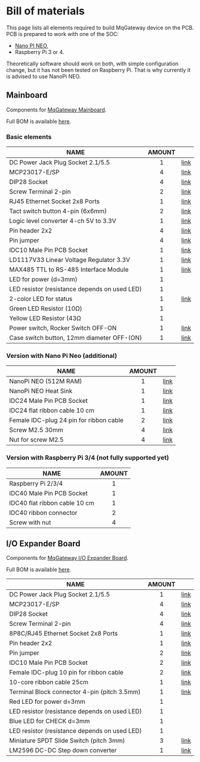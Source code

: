 # Bill of materials

This page lists all elements required to build MqGateway device on the PCB.
PCB is prepared to work with one of the SOC:

  - [Nano PI NEO](https://www.friendlyarm.com/index.php?route=product/product&product_id=132),
  - Raspberry Pi 3 or 4.

Theoretically software should work on both, with simple configuration change, but it has not been tested on Raspberry Pi. That is why currently it is advised to use NanoPi NEO.    

## Mainboard

Components for [MqGateway Mainboard](board-layout.md).

Full BOM is available [here](https://github.com/aetas/MqGateway-PCB/blob/main/MqGateway/MqGateway_BOM.csv).

### Basic elements
| NAME                                          | AMOUNT |           |
|-----------------------------------------------|:------:|:---------:|
| DC Power Jack Plug Socket 2.1/5.5             |   1    | [link](https://www.piekarz.pl/02542-gniazdo-zasilajace-dc-gdc21-55-2-1mm)    |
| MCP23017-E/SP                                 |   4    | [link](https://www.piekarz.pl/22712-przetwornik-microchip-mcp23017-e-sp)    |
| DIP28 Socket                                  |   4    | [link](https://www.piekarz.pl/04818-podstawka-zwykla-dip-dip28p-28-torow)    |
| Screw Terminal 2-pin                          |   2    | [link](https://www.piekarz.pl/00561-laczowka-xy306a-02p-5-0mm-2-tory)    |
| RJ45 Ethernet Socket 2x8 Ports                |   1    | [link](https://www.aliexpress.com/item/1212644854.html)    |
| Tact switch button 4-pin (6x6mm)              |   2    | [link](https://www.piekarz.pl/00678-mikroprzycisk-kls-ts6601-5-6x6mm-5mm-1-5mm/)    |
| Logic level converter 4-ch 5V to 3.3V         |   1    | [link](https://www.aliexpress.com/item/32715353192.html)    |
| Pin header 2x2                                |   4    | [link](https://www.piekarz.pl/35904-piny-wtyk-pld20s-20-torow/)    |
| Pin jumper                                    |   4    | [link](https://www.piekarz.pl/00481-zwora-jumper-b-1-tor/)    |
| IDC10 Male Pin PCB Socket                     |   1    | [link](https://www.piekarz.pl/17934-wtyk-bh10-s-10-torow/)    |
| LD1117V33 Linear Voltage Regulator 3.3V       |   1    | [link](https://www.piekarz.pl/13101-stabilizator-st-microelectronics-ld1117v33c/)    |
| MAX485 TTL to RS-485 Interface Module         |   1    | [link](https://www.aliexpress.com/item/4000112077167.html)    |
| LED for power (d=3mm)                         |   1    |             |
| LED resistor (resistance depends on used LED) |   1    |             |
| 2-color LED for status                        |   1    | [link](https://en.maritex.com.pl/clearance_sale/led/led_-_diodes/ledb-3ygw30-c3.html)    |
| Green LED Resistor (10Ω)                      |   1    |             |
| Yellow LED Resistor (43Ω                      |   1    |             |
| Power switch, Rocker Switch OFF-ON            |   1    | [link](https://en.maritex.com.pl/product/show/39905)    |
| Case switch button, 12mm diameter OFF-(ON)    |   1    | [link](https://www.piekarz.pl/34283-przelacznik-pbw-12b/)    |



### Version with Nano Pi Neo (additional)

| NAME                                          | AMOUNT |      |
|-----------------------------------------------|:------:|:----:|
| NanoPi NEO (512M RAM)                         |   1    | [link](https://www.friendlyarm.com/index.php?route=product/product&product_id=132) | 
| NanoPi NEO Heat Sink                          |   1    | [link](https://www.friendlyarm.com/index.php?route=product/product&product_id=221) |
| IDC24 Male Pin PCB Socket                     |   1    | [link](https://www.maritex.com.pl/zlacza/zlacza_idc/idc_w_rastrze_2_54mm/zlacza_kolkowe_proste_w_rastrze_2_54mm_conntherm_1/bh24s-ct.html) |
| IDC24 flat ribbon cable 10 cm                 |   1    | [link](https://www.aliexpress.com/item/32824377459.html) |
| Female IDC-plug 24 pin for ribbon cable       |   2    | [link](https://en.maritex.com.pl/connectors/idc_connectors/idc_connectors_2_54mm_pitch/idc_female_sockets_for_ribbon_cable_2_54_mm_pitch_conntherm/idc24-ct.html) |
| Screw M2.5 30mm                               |   4    | [link](https://www.piekarz.pl/21920-wkret-m2-5-wkkm2530/) |
| Nut for screw M2.5                            |   4    | [link](https://www.piekarz.pl/09575-nakretka-m2-5-nom252/) |


### Version with Raspberry Pi 3/4 (not fully supported yet)

| NAME                                          | AMOUNT |
|-----------------------------------------------|:------:|
| Raspberry Pi 2/3/4                            |   1    |
| IDC40 Male Pin PCB Socket                     |   1    |
| IDC40 flat ribbon cable 10 cm                 |   1    |
| IDC40 ribbon connector                        |   2    |
| Screw with nut                                |   4    |


## I/O Expander Board

Components for [MqGateway I/O Expander Board](io-expander-board.md).

Full BOM is available [here](https://github.com/aetas/MqGateway-PCB/blob/main/IO_Expander/IO_Expander_BOM.csv).

| NAME                                          | AMOUNT |           | 
|-----------------------------------------------|:------:|:---------:|
| DC Power Jack Plug Socket 2.1/5.5             |   1    | [link](https://www.piekarz.pl/02542-gniazdo-zasilajace-dc-gdc21-55-2-1mm/) |
| MCP23017-E/SP                                 |   4    | [link](https://www.piekarz.pl/22712-przetwornik-microchip-mcp23017-e-sp/)  |
| DIP28 Socket                                  |   4    | [link](https://www.piekarz.pl/04818-podstawka-zwykla-dip-dip28p-28-torow/)  |
| Screw Terminal 2-pin                          |   4    | [link](https://www.piekarz.pl/00561-laczowka-xy306a-02p-5-0mm-2-tory/)  |
| 8P8C/RJ45 Ethernet Socket 2x8 Ports           |   1    | [link](https://www.aliexpress.com/item/1212644854.html)  |
| Pin header 2x2                                |   1    | [link](https://www.piekarz.pl/35904-piny-wtyk-pld20s-20-torow/)  |
| Pin jumper                                    |   2    | [link](https://www.piekarz.pl/00481-zwora-jumper-b-1-tor/)  |
| IDC10 Male Pin PCB Socket                     |   2    | [link](https://www.piekarz.pl/17934-wtyk-bh10-s-10-torow/)  |
| Female IDC-plug 10 pin for ribbon cable       |   2    | [link](https://www.piekarz.pl/02212-gniazdo-fc10-idc10-10-torow/)  |
| 10-core ribbon cable 25cm                     |   1    | [link](https://www.piekarz.pl/06502-przewod-plaski-awg28-10-10-zyl-linka-cu-0-09mm2/)  |
| Terminal Block connector 4-pin (pitch 3.5mm)  |   1    | [link](https://www.piekarz.pl/00604-laczowka-stl1550-4-gh-4-tory/)  |
| Red LED for power d=3mm                       |   1    |   |
| LED resistor (resistance depends on used LED) |   1    |   |
| Blue LED for CHECK d=3mm                      |   1    |   |
| LED resistor (resistance depends on used LED) |   1    |   |
| Miniature SPDT Slide Switch (pitch 3mm)       |   3    | [link](https://www.piekarz.pl/33509-przelacznik-ss02-12f20-l-6/)  |
| LM2596 DC-DC Step down converter              |   1    | [link](https://www.aliexpress.com/item/4000627309533.html)  |